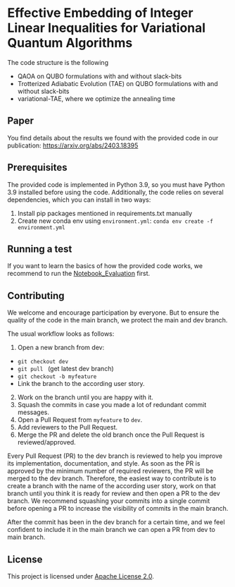 # Effective Embedding of Integer Linear Inequalities for Variational Quantum Algorithms


The code structure is the following
* QAOA on QUBO formulations with and without slack-bits
* Trotterized Adiabatic Evolution (TAE) on QUBO formulations with and without slack-bits
* variational-TAE, where we optimize the annealing time


## Paper

You find details about the results we found with the provided code in our publication: <https://arxiv.org/abs/2403.18395>

## Prerequisites
The provided code is implemented in Python 3.9, so you must have Python 3.9 installed before using the code. Additionally, the code relies on several dependencies, which you can install in two ways:

1. Install pip packages mentioned in requirements.txt manually
2. Create new conda env using `environment.yml`:
    ```conda env create -f environment.yml```

## Running a test

If you want to learn the basics of how the provided code works, we recommend to run the [Notebook_Evaluation](Notebook_Evaluation.ipynb) first.


## Contributing

We welcome and encourage participation by everyone. But to ensure the quality of the code in the main branch, we protect the main and dev branch.

The usual workflow looks as follows:
1. Open a new branch from dev:
  * ```git checkout dev```
  * ```git pull ``` (get latest dev branch)
  * ```git checkout -b myfeature```
  * Link the branch to the according user story.
2. Work on the branch until you are happy with it.
3. Squash the commits in case you made a lot of redundant commit messages.
4. Open a Pull Request from ```myfeature``` to ```dev```.
5. Add reviewers to the Pull Request.
6. Merge the PR and delete the old branch once the Pull Request is reviewed/approved.

Every Pull Request (PR) to the dev branch is reviewed to help you improve its implementation, documentation, and style. As soon as the PR
is approved by the minimum number of required reviewers, the PR will be merged to the dev branch.
Therefore, the easiest way to contribute is to create a branch with the name of the according user story, work on that
branch until you think it is ready for review and then open a PR to the dev branch. We recommend squashing your commits
into a single commit before opening a PR to increase the visibility of commits in the main branch.

After the commit has been in the dev branch for a certain time, and we feel confident to include it in the main branch
we can open a PR from dev to main branch.

## License

This project is licensed under [Apache License 2.0](LICENSE).